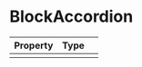 # BlockAccordion

| Property   |      Type      |   |
|:----------|:-------------|:------|
|   |   |   |
